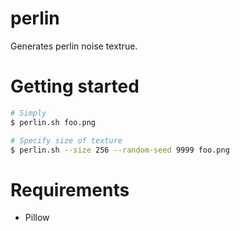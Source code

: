 # perlin
Generates perlin noise textrue.

# Getting started

```bash
# Simply
$ perlin.sh foo.png

# Specify size of texture
$ perlin.sh --size 256 --random-seed 9999 foo.png
```

# Requirements
- Pillow
